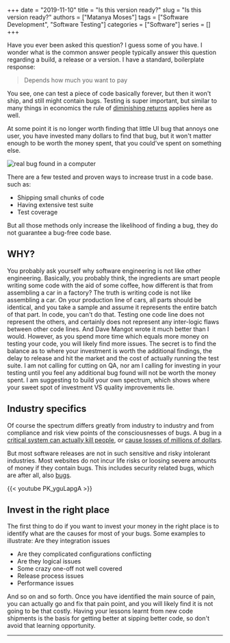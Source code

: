 +++
date = "2019-11-10"
title = "Is this version ready?"
slug = "Is this version ready?"
authors = ["Matanya Moses"]
tags = ["Software Development", "Software Testing"]
categories = ["Software"]
series = []
+++

Have you ever been asked this question? I guess some of you have. I wonder what is the common answer people typically answer this question regarding a build, a release or a version. I have a standard, boilerplate response:

> Depends how much you want to pay

You see, one can test a piece of code basically forever, but then it won't ship,
and still might contain bugs. Testing is super important, but similar to many
things in economics the rule of [diminishing
returns](https://en.wikipedia.org/wiki/Diminishing_returns) applies here as well.

At some point it is no longer worth finding that little UI bug that annoys one
user, you have invested many dollars to find that bug, but it won't matter
enough to be worth the money spent, that you could've spent on something else.


![real bug found in a computer](/images/bug.jpg "A real bug found in [Harvard Mark
II](https://en.wikipedia.org/wiki/Harvard_Mark_II), giving the name bug to a
software defect. Courtesy of the Naval Surface Warfare Center, Dahlgren, VA.,
1988. [Public domain]")

There are a few tested and proven ways to increase trust in a code base. such as:
- Shipping small chunks of code
- Having extensive test suite
- Test coverage

But all those methods only increase the likelihood of finding a bug, they do not guarantee a bug-free code base.

## WHY?

You probably ask yourself why software engineering is not like other engineering. Basically, you probably think, the ingredients are smart people writing some code with the aid of some coffee, how different is that from assembling a car in a factory?
The truth is writing code is not like assembling a car. On your production line of cars, all parts should be identical, and you take a sample and assume it represents the entire batch of that part. In code, you can't do that. Testing one code line does not represent the others, and certainly does not represent any inter-logic flaws between other code lines. And Dave Mangot wrote it much better than I would.
However, as you spend more time which equals more money on testing your code, you will likely find more issues. The secret is to find the balance as to where your investment is worth the additional findings, the delay to release and hit the market and the cost of actually running the test suite.
I am not calling for cutting on QA, nor am I calling for investing in your testing until you feel any additional bug found will not be worth the money spent. I am suggesting to build your own spectrum, which shows where your sweet spot of investment VS quality improvements lie.

## Industry specifics

Of course the spectrum differs greatly from industry to industry and from
compliance and risk view points of the consciousnesses of bugs. A bug in a
[critical system can actually kill
people](https://en.wikipedia.org/wiki/Therac-25), or [cause losses of millions
of dollars](https://en.wikipedia.org/wiki/Cluster_(spacecraft)#Launch_failure).

But most software releases are not in such sensitive and risky intolerant
industries. Most websites do not incur life risks or loosing severe amounts of
money if they contain bugs. This includes security related bugs, which are after
all, also [bugs](http://lkml.iu.edu/hypermail/linux/kernel/1711.2/01701.html).

{{< youtube PK_yguLapgA >}}

## Invest in the right place
The first thing to do if you want to invest your money in the right place is to identify what are the causes for most of your bugs. Some examples to illustrate:
Are they integration issues
- Are they complicated configurations conflicting
- Are they logical issues
- Some crazy one-off not well covered
- Release process issues
- Performance issues

And so on and so forth. Once you have identified the main source of pain, you can actually go and fix that pain point, and you will likely find it is not going to be that costly.
Having your lessons learnt from new code shipments is the basis for getting better at sipping better code, so don't avoid that learning opportunity.

---
